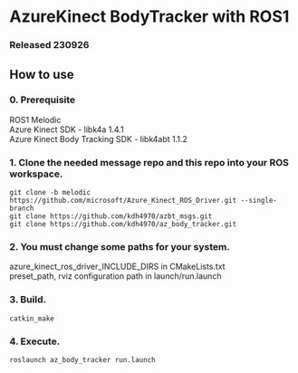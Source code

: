 # AzureKinect BodyTracker with ROS1  

### Released 230926  

## How to use  

### 0. Prerequisite  

ROS1 Melodic  
Azure Kinect SDK - libk4a 1.4.1  
Azure Kinect Body Tracking SDK - libk4abt 1.1.2  

### 1. Clone the needed message repo and this repo into your ROS workspace.  

``` 
git clone -b melodic https://github.com/microsoft/Azure_Kinect_ROS_Driver.git --single-branch
git clone https://github.com/kdh4970/azbt_msgs.git
git clone https://github.com/kdh4970/az_body_tracker.git
```  

### 2. You must change some paths for your system.  

azure_kinect_ros_driver_INCLUDE_DIRS in CMakeLists.txt  
preset_path, rviz configuration path in launch/run.launch

### 3. Build.  

``` 
catkin_make
``` 

### 4. Execute.

``` 
roslaunch az_body_tracker run.launch
``` 